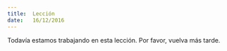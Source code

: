 ```yaml
---
title:  Lección
date:   16/12/2016
---
```


Todavía estamos trabajando en esta lección. Por favor, vuelva más tarde.